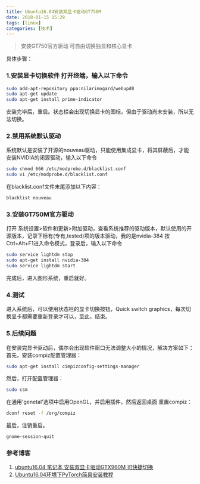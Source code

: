 ```yaml
---
title: Ubuntu16.04安装双显卡驱动GT750M
date: 2018-01-15 15:29
tags: [linux]
categories: [技术]
---
```


> 安装GT750官方驱动 可自由切换独显和核心显卡

具体步骤：  

### 1.安装显卡切换软件 打开终端，输入以下命令

```bash
sudo add-apt-repository ppa:nilarimogard/webupd8
sudo apt-get update
sudo apt-get install prime-indicator
```

安装完毕后，重启。状态栏会出现切换显卡的图标，但由于驱动尚未安装，所以无法切换。

### 2.禁用系统默认驱动

系统默认是安装了开源的nouveau驱动，只能使用集成显卡，将其屏蔽后，才能安装NVIDIA的闭源驱动，输入以下命令 

```bash
sudo chmod 666 /etc/modprobe.d/blacklist.conf 
sudo vi /etc/modprobe.d/blacklist.conf
```

在blacklist.conf文件末尾添加以下内容：

```bash
blacklist nouveau
```

### 3.安装GT750M官方驱动

打开 系统设置>软件和更新>附加驱动，查看系统推荐的驱动版本，默认使用的开源版本，记录下标有(专有,tested)项的版本驱动，我的是nvidia-384 按Ctrl+Alt+F1进入命令模式，登录后，输入以下命令

```bash
sudo service lightdm stop
sudo apt-get install nvidia-384
sudo service lightdm start
```

完成后，进入图形系统，重启就好。

### 4.测试

进入系统后，可以使用状态栏的显卡切换按钮，Quick switch graphics，每次切换显卡都需要重新登录才可以，至此，结束。

### 5.后续问题

在安装完显卡驱动后，偶尔会出现软件窗口无法调整大小的情况，解决方案如下： 首先，安装compiz配置管理器：

```bash
sudo apt-get install cimpizconfig-settings-manager
```

然后，打开配置管理器：

```bash
sudo csm
```

在通用'genetal'选项中启用OpenGL，并启用插件，然后返回桌面 重置compiz：

```bash
dconf reset -f /org/compiz
```

最后，注销重启。

```bash
gnome-session-quit
```

### 参考博客

1. [ubuntu16.04 笔记本 安装双显卡驱动GTX960M 可快捷切换](http://blog.csdn.net/feishicheng/article/details/70662094)
2. [Ubuntu16.04环境下PyTorch简易安装教程](http://blog.csdn.net/red_stone1/article/details/78727096)
